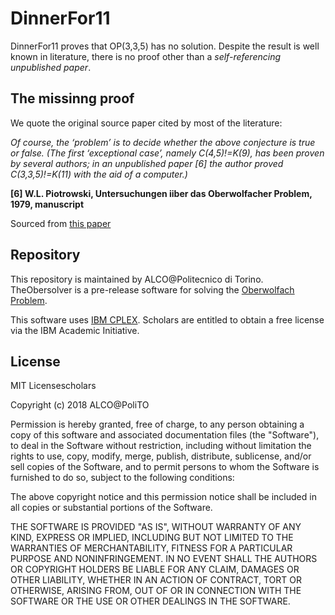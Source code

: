 # DinnerFor11
DinnerFor11 proves that OP(3,3,5) has no solution. Despite the result is well known in literature, there is no proof other than a *self-referencing unpublished paper*.

## The missinng proof
We quote the original source paper cited by most of the literature:

*Of course, the ‘problem’ is to decide whether the above conjecture is true or false. (The first ‘exceptional case’, namely C(4,5)!=K(9), has been proven by several authors; in an unpublished paper [6] the author proved C(3,3,5)!=K(11) with the aid of a computer.)*

**[6] W.L. Piotrowski, Untersuchungen iiber das Oberwolfacher Problem, 1979, manuscript**

Sourced from [this paper](https://www.sciencedirect.com/science/article/pii/0012365X9190449C)


## Repository
This repository is maintained by ALCO@Politecnico di Torino.
TheObersolver is a pre-release software for solving the [Oberwolfach Problem](https://en.m.wikipedia.org/wiki/Oberwolfach_problem).

This software uses [IBM CPLEX](https://developer.ibm.com/academic/). Scholars are entitled to obtain a free license via the IBM Academic Initiative.


## License

MIT Licensescholars

Copyright (c) 2018 ALCO@PoliTO

Permission is hereby granted, free of charge, to any person obtaining a copy
of this software and associated documentation files (the "Software"), to deal
in the Software without restriction, including without limitation the rights
to use, copy, modify, merge, publish, distribute, sublicense, and/or sell
copies of the Software, and to permit persons to whom the Software is
furnished to do so, subject to the following conditions:

The above copyright notice and this permission notice shall be included in all
copies or substantial portions of the Software.

THE SOFTWARE IS PROVIDED "AS IS", WITHOUT WARRANTY OF ANY KIND, EXPRESS OR
IMPLIED, INCLUDING BUT NOT LIMITED TO THE WARRANTIES OF MERCHANTABILITY,
FITNESS FOR A PARTICULAR PURPOSE AND NONINFRINGEMENT. IN NO EVENT SHALL THE
AUTHORS OR COPYRIGHT HOLDERS BE LIABLE FOR ANY CLAIM, DAMAGES OR OTHER
LIABILITY, WHETHER IN AN ACTION OF CONTRACT, TORT OR OTHERWISE, ARISING FROM,
OUT OF OR IN CONNECTION WITH THE SOFTWARE OR THE USE OR OTHER DEALINGS IN THE
SOFTWARE.
